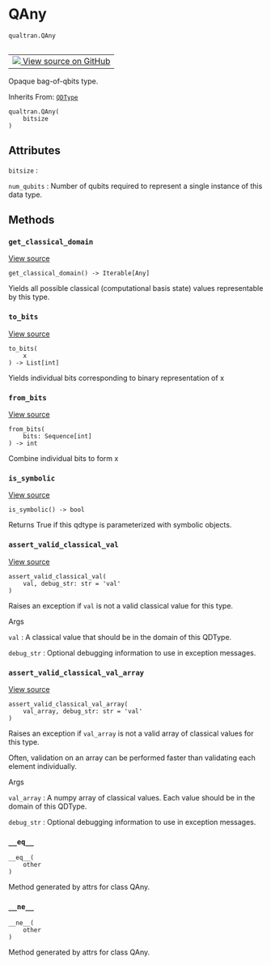 # QAny
`qualtran.QAny`


<table class="tfo-notebook-buttons tfo-api nocontent" align="left">
<td>
  <a target="_blank" href="https://github.com/quantumlib/Qualtran/blob/main/qualtran/_infra/data_types.py#L161-L189">
    <img src="https://www.tensorflow.org/images/GitHub-Mark-32px.png" />
    View source on GitHub
  </a>
</td>
</table>



Opaque bag-of-qbits type.

Inherits From: [`QDType`](../qualtran/QDType.md)

<pre class="devsite-click-to-copy prettyprint lang-py tfo-signature-link">
<code>qualtran.QAny(
    bitsize
)
</code></pre>



<!-- Placeholder for "Used in" -->




<h2 class="add-link">Attributes</h2>

`bitsize`<a id="bitsize"></a>
: &nbsp;

`num_qubits`<a id="num_qubits"></a>
: Number of qubits required to represent a single instance of this data type.




## Methods

<h3 id="get_classical_domain"><code>get_classical_domain</code></h3>

<a target="_blank" class="external" href="https://github.com/quantumlib/Qualtran/blob/main/qualtran/_infra/data_types.py#L171-L172">View source</a>

<pre class="devsite-click-to-copy prettyprint lang-py tfo-signature-link">
<code>get_classical_domain() -> Iterable[Any]
</code></pre>

Yields all possible classical (computational basis state) values representable by this type.


<h3 id="to_bits"><code>to_bits</code></h3>

<a target="_blank" class="external" href="https://github.com/quantumlib/Qualtran/blob/main/qualtran/_infra/data_types.py#L174-L176">View source</a>

<pre class="devsite-click-to-copy prettyprint lang-py tfo-signature-link">
<code>to_bits(
    x
) -> List[int]
</code></pre>

Yields individual bits corresponding to binary representation of x


<h3 id="from_bits"><code>from_bits</code></h3>

<a target="_blank" class="external" href="https://github.com/quantumlib/Qualtran/blob/main/qualtran/_infra/data_types.py#L178-L180">View source</a>

<pre class="devsite-click-to-copy prettyprint lang-py tfo-signature-link">
<code>from_bits(
    bits: Sequence[int]
) -> int
</code></pre>

Combine individual bits to form x


<h3 id="is_symbolic"><code>is_symbolic</code></h3>

<a target="_blank" class="external" href="https://github.com/quantumlib/Qualtran/blob/main/qualtran/_infra/data_types.py#L182-L183">View source</a>

<pre class="devsite-click-to-copy prettyprint lang-py tfo-signature-link">
<code>is_symbolic() -> bool
</code></pre>

Returns True if this qdtype is parameterized with symbolic objects.


<h3 id="assert_valid_classical_val"><code>assert_valid_classical_val</code></h3>

<a target="_blank" class="external" href="https://github.com/quantumlib/Qualtran/blob/main/qualtran/_infra/data_types.py#L185-L186">View source</a>

<pre class="devsite-click-to-copy prettyprint lang-py tfo-signature-link">
<code>assert_valid_classical_val(
    val, debug_str: str = &#x27;val&#x27;
)
</code></pre>

Raises an exception if `val` is not a valid classical value for this type.


Args

`val`
: A classical value that should be in the domain of this QDType.

`debug_str`
: Optional debugging information to use in exception messages.




<h3 id="assert_valid_classical_val_array"><code>assert_valid_classical_val_array</code></h3>

<a target="_blank" class="external" href="https://github.com/quantumlib/Qualtran/blob/main/qualtran/_infra/data_types.py#L188-L189">View source</a>

<pre class="devsite-click-to-copy prettyprint lang-py tfo-signature-link">
<code>assert_valid_classical_val_array(
    val_array, debug_str: str = &#x27;val&#x27;
)
</code></pre>

Raises an exception if `val_array` is not a valid array of classical values for this type.

Often, validation on an array can be performed faster than validating each element
individually.

Args

`val_array`
: A numpy array of classical values. Each value should be in the domain
  of this QDType.

`debug_str`
: Optional debugging information to use in exception messages.




<h3 id="__eq__"><code>__eq__</code></h3>

<pre class="devsite-click-to-copy prettyprint lang-py tfo-signature-link">
<code>__eq__(
    other
)
</code></pre>

Method generated by attrs for class QAny.


<h3 id="__ne__"><code>__ne__</code></h3>

<pre class="devsite-click-to-copy prettyprint lang-py tfo-signature-link">
<code>__ne__(
    other
)
</code></pre>

Method generated by attrs for class QAny.




